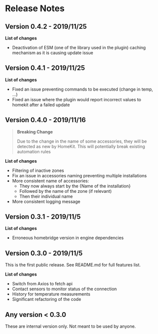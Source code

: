 # Release Notes

## Version 0.4.2 - 2019/11/25

**List of changes**

-   Deactivation of ESM (one of the library used in the plugin) caching mechanism as it is causing update issue

## Version 0.4.1 - 2019/11/25

**List of changes**

-   Fixed an issue preventing commands to be executed (change in temp, ...)
-   Fixed an issue where the plugin would report incorrect values to homekit after a failed update

## Version 0.4.0 - 2019/11/16

> **Breaking Change**
>
> Due to the change in the name of some accessories, they will be detected as new by HomeKit. This will potentially break existing automation rules

**List of changes**

-   Filtering of inactive zones
-   Fix an issue in accessories naming preventing multiple installations
-   More consistent name of accessories:
    -   They now always start by the {Name of the installation}
    -   Followed by the name of the zone (if relevant)
    -   Then their individual name
-   More consistent logging message

## Version 0.3.1 - 2019/11/5

**List of changes**

-   Erroneous homebridge version in engine dependencies

## Version 0.3.0 - 2019/11/5

This is the first public release.
See README.md for full features list.

**List of changes**

-   Switch from Axios to fetch api
-   Contact sensors to monitor status of the connection
-   History for temperature measurements
-   Significant refactoring of the code

## Any version < 0.3.0

These are internal version only. Not meant to be used by anyone.
